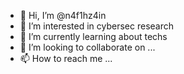 - 👋 Hi, I’m @n4f1hz4in
- 👀 I’m interested in cybersec research
- 🌱 I’m currently learning about techs
- 💞️ I’m looking to collaborate on ...
- 📫 How to reach me ...

<!---
n4f1hz4in/n4f1hz4in is a ✨ special ✨ repository because its `README.md` (this file) appears on your GitHub profile.
You can click the Preview link to take a look at your changes.
--->
